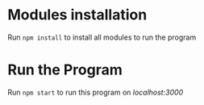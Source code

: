# Modules installation 
Run `npm install` to install all modules to run the program

# Run the Program
Run `npm start` to run this program on *localhost:3000*
